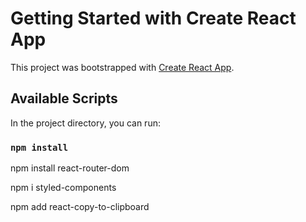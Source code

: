# Getting Started with Create React App

This project was bootstrapped with [Create React App](https://github.com/facebook/create-react-app).

## Available Scripts

In the project directory, you can run:

### `npm install`

npm install react-router-dom

npm i styled-components

npm add react-copy-to-clipboard
